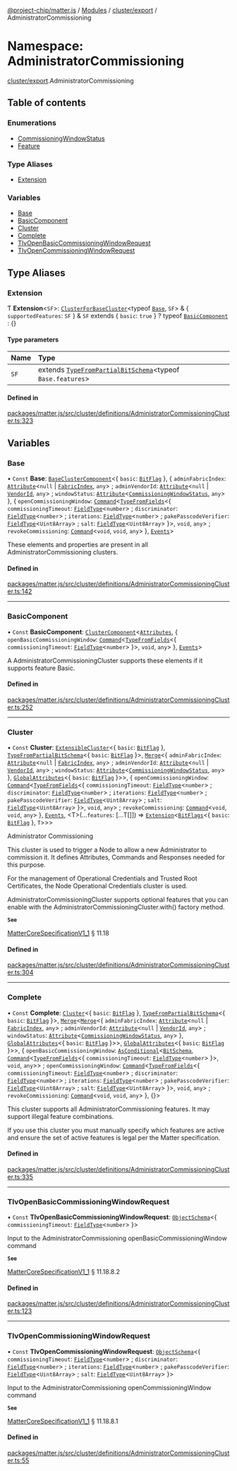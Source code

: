 [@project-chip/matter.js](../README.md) / [Modules](../modules.md) / [cluster/export](cluster_export.md) / AdministratorCommissioning

# Namespace: AdministratorCommissioning

[cluster/export](cluster_export.md).AdministratorCommissioning

## Table of contents

### Enumerations

- [CommissioningWindowStatus](../enums/cluster_export.AdministratorCommissioning.CommissioningWindowStatus.md)
- [Feature](../enums/cluster_export.AdministratorCommissioning.Feature.md)

### Type Aliases

- [Extension](cluster_export.AdministratorCommissioning.md#extension)

### Variables

- [Base](cluster_export.AdministratorCommissioning.md#base)
- [BasicComponent](cluster_export.AdministratorCommissioning.md#basiccomponent)
- [Cluster](cluster_export.AdministratorCommissioning.md#cluster)
- [Complete](cluster_export.AdministratorCommissioning.md#complete)
- [TlvOpenBasicCommissioningWindowRequest](cluster_export.AdministratorCommissioning.md#tlvopenbasiccommissioningwindowrequest)
- [TlvOpenCommissioningWindowRequest](cluster_export.AdministratorCommissioning.md#tlvopencommissioningwindowrequest)

## Type Aliases

### Extension

Ƭ **Extension**<`SF`\>: [`ClusterForBaseCluster`](cluster_export.md#clusterforbasecluster)<typeof [`Base`](cluster_export.AdministratorCommissioning.md#base), `SF`\> & { `supportedFeatures`: `SF`  } & `SF` extends { `basic`: ``true``  } ? typeof [`BasicComponent`](cluster_export.AdministratorCommissioning.md#basiccomponent) : {}

#### Type parameters

| Name | Type |
| :------ | :------ |
| `SF` | extends [`TypeFromPartialBitSchema`](schema_export.md#typefrompartialbitschema)<typeof `Base.features`\> |

#### Defined in

[packages/matter.js/src/cluster/definitions/AdministratorCommissioningCluster.ts:323](https://github.com/project-chip/matter.js/blob/16d5b0d/packages/matter.js/src/cluster/definitions/AdministratorCommissioningCluster.ts#L323)

## Variables

### Base

• `Const` **Base**: [`BaseClusterComponent`](cluster_export.md#baseclustercomponent)<{ `basic`: [`BitFlag`](schema_export.md#bitflag-1)  }, { `adminFabricIndex`: [`Attribute`](cluster_export.md#attribute)<``null`` \| [`FabricIndex`](datatype_export.md#fabricindex), `any`\> ; `adminVendorId`: [`Attribute`](cluster_export.md#attribute)<``null`` \| [`VendorId`](datatype_export.md#vendorid), `any`\> ; `windowStatus`: [`Attribute`](cluster_export.md#attribute)<[`CommissioningWindowStatus`](../enums/cluster_export.AdministratorCommissioning.CommissioningWindowStatus.md), `any`\>  }, { `openCommissioningWindow`: [`Command`](cluster_export.md#command)<[`TypeFromFields`](tlv_export.md#typefromfields)<{ `commissioningTimeout`: [`FieldType`](../interfaces/tlv_export.FieldType.md)<`number`\> ; `discriminator`: [`FieldType`](../interfaces/tlv_export.FieldType.md)<`number`\> ; `iterations`: [`FieldType`](../interfaces/tlv_export.FieldType.md)<`number`\> ; `pakePasscodeVerifier`: [`FieldType`](../interfaces/tlv_export.FieldType.md)<`Uint8Array`\> ; `salt`: [`FieldType`](../interfaces/tlv_export.FieldType.md)<`Uint8Array`\>  }\>, `void`, `any`\> ; `revokeCommissioning`: [`Command`](cluster_export.md#command)<`void`, `void`, `any`\>  }, [`Events`](../interfaces/cluster_export.Events.md)\>

These elements and properties are present in all AdministratorCommissioning clusters.

#### Defined in

[packages/matter.js/src/cluster/definitions/AdministratorCommissioningCluster.ts:142](https://github.com/project-chip/matter.js/blob/16d5b0d/packages/matter.js/src/cluster/definitions/AdministratorCommissioningCluster.ts#L142)

___

### BasicComponent

• `Const` **BasicComponent**: [`ClusterComponent`](cluster_export.md#clustercomponent)<[`Attributes`](../interfaces/cluster_export.Attributes.md), { `openBasicCommissioningWindow`: [`Command`](cluster_export.md#command)<[`TypeFromFields`](tlv_export.md#typefromfields)<{ `commissioningTimeout`: [`FieldType`](../interfaces/tlv_export.FieldType.md)<`number`\>  }\>, `void`, `any`\>  }, [`Events`](../interfaces/cluster_export.Events.md)\>

A AdministratorCommissioningCluster supports these elements if it supports feature Basic.

#### Defined in

[packages/matter.js/src/cluster/definitions/AdministratorCommissioningCluster.ts:252](https://github.com/project-chip/matter.js/blob/16d5b0d/packages/matter.js/src/cluster/definitions/AdministratorCommissioningCluster.ts#L252)

___

### Cluster

• `Const` **Cluster**: [`ExtensibleCluster`](cluster_export.md#extensiblecluster)<{ `basic`: [`BitFlag`](schema_export.md#bitflag-1)  }, [`TypeFromPartialBitSchema`](schema_export.md#typefrompartialbitschema)<{ `basic`: [`BitFlag`](schema_export.md#bitflag-1)  }\>, [`Merge`](util_export.md#merge)<{ `adminFabricIndex`: [`Attribute`](cluster_export.md#attribute)<``null`` \| [`FabricIndex`](datatype_export.md#fabricindex), `any`\> ; `adminVendorId`: [`Attribute`](cluster_export.md#attribute)<``null`` \| [`VendorId`](datatype_export.md#vendorid), `any`\> ; `windowStatus`: [`Attribute`](cluster_export.md#attribute)<[`CommissioningWindowStatus`](../enums/cluster_export.AdministratorCommissioning.CommissioningWindowStatus.md), `any`\>  }, [`GlobalAttributes`](cluster_export.md#globalattributes-1)<{ `basic`: [`BitFlag`](schema_export.md#bitflag-1)  }\>\>, { `openCommissioningWindow`: [`Command`](cluster_export.md#command)<[`TypeFromFields`](tlv_export.md#typefromfields)<{ `commissioningTimeout`: [`FieldType`](../interfaces/tlv_export.FieldType.md)<`number`\> ; `discriminator`: [`FieldType`](../interfaces/tlv_export.FieldType.md)<`number`\> ; `iterations`: [`FieldType`](../interfaces/tlv_export.FieldType.md)<`number`\> ; `pakePasscodeVerifier`: [`FieldType`](../interfaces/tlv_export.FieldType.md)<`Uint8Array`\> ; `salt`: [`FieldType`](../interfaces/tlv_export.FieldType.md)<`Uint8Array`\>  }\>, `void`, `any`\> ; `revokeCommissioning`: [`Command`](cluster_export.md#command)<`void`, `void`, `any`\>  }, [`Events`](../interfaces/cluster_export.Events.md), <T\>(...`features`: [...T[]]) => [`Extension`](cluster_export.AdministratorCommissioning.md#extension)<[`BitFlags`](schema_export.md#bitflags)<{ `basic`: [`BitFlag`](schema_export.md#bitflag-1)  }, `T`\>\>\>

Administrator Commissioning

This cluster is used to trigger a Node to allow a new Administrator to commission it. It defines Attributes,
Commands and Responses needed for this purpose.

For the management of Operational Credentials and Trusted Root Certificates, the Node Operational Credentials
cluster is used.

AdministratorCommissioningCluster supports optional features that you can enable with the
AdministratorCommissioningCluster.with() factory method.

**`See`**

[MatterCoreSpecificationV1_1](../interfaces/spec_export.MatterCoreSpecificationV1_1.md) § 11.18

#### Defined in

[packages/matter.js/src/cluster/definitions/AdministratorCommissioningCluster.ts:304](https://github.com/project-chip/matter.js/blob/16d5b0d/packages/matter.js/src/cluster/definitions/AdministratorCommissioningCluster.ts#L304)

___

### Complete

• `Const` **Complete**: [`Cluster`](cluster_export.md#cluster)<{ `basic`: [`BitFlag`](schema_export.md#bitflag-1)  }, [`TypeFromPartialBitSchema`](schema_export.md#typefrompartialbitschema)<{ `basic`: [`BitFlag`](schema_export.md#bitflag-1)  }\>, [`Merge`](util_export.md#merge)<[`Merge`](util_export.md#merge)<{ `adminFabricIndex`: [`Attribute`](cluster_export.md#attribute)<``null`` \| [`FabricIndex`](datatype_export.md#fabricindex), `any`\> ; `adminVendorId`: [`Attribute`](cluster_export.md#attribute)<``null`` \| [`VendorId`](datatype_export.md#vendorid), `any`\> ; `windowStatus`: [`Attribute`](cluster_export.md#attribute)<[`CommissioningWindowStatus`](../enums/cluster_export.AdministratorCommissioning.CommissioningWindowStatus.md), `any`\>  }, [`GlobalAttributes`](cluster_export.md#globalattributes-1)<{ `basic`: [`BitFlag`](schema_export.md#bitflag-1)  }\>\>, [`GlobalAttributes`](cluster_export.md#globalattributes-1)<{ `basic`: [`BitFlag`](schema_export.md#bitflag-1)  }\>\>, { `openBasicCommissioningWindow`: [`AsConditional`](cluster_export.md#asconditional)<[`BitSchema`](schema_export.md#bitschema), [`Command`](cluster_export.md#command)<[`TypeFromFields`](tlv_export.md#typefromfields)<{ `commissioningTimeout`: [`FieldType`](../interfaces/tlv_export.FieldType.md)<`number`\>  }\>, `void`, `any`\>\> ; `openCommissioningWindow`: [`Command`](cluster_export.md#command)<[`TypeFromFields`](tlv_export.md#typefromfields)<{ `commissioningTimeout`: [`FieldType`](../interfaces/tlv_export.FieldType.md)<`number`\> ; `discriminator`: [`FieldType`](../interfaces/tlv_export.FieldType.md)<`number`\> ; `iterations`: [`FieldType`](../interfaces/tlv_export.FieldType.md)<`number`\> ; `pakePasscodeVerifier`: [`FieldType`](../interfaces/tlv_export.FieldType.md)<`Uint8Array`\> ; `salt`: [`FieldType`](../interfaces/tlv_export.FieldType.md)<`Uint8Array`\>  }\>, `void`, `any`\> ; `revokeCommissioning`: [`Command`](cluster_export.md#command)<`void`, `void`, `any`\>  }, {}\>

This cluster supports all AdministratorCommissioning features. It may support illegal feature combinations.

If you use this cluster you must manually specify which features are active and ensure the set of active
features is legal per the Matter specification.

#### Defined in

[packages/matter.js/src/cluster/definitions/AdministratorCommissioningCluster.ts:335](https://github.com/project-chip/matter.js/blob/16d5b0d/packages/matter.js/src/cluster/definitions/AdministratorCommissioningCluster.ts#L335)

___

### TlvOpenBasicCommissioningWindowRequest

• `Const` **TlvOpenBasicCommissioningWindowRequest**: [`ObjectSchema`](../classes/tlv_export.ObjectSchema.md)<{ `commissioningTimeout`: [`FieldType`](../interfaces/tlv_export.FieldType.md)<`number`\>  }\>

Input to the AdministratorCommissioning openBasicCommissioningWindow command

**`See`**

[MatterCoreSpecificationV1_1](../interfaces/spec_export.MatterCoreSpecificationV1_1.md) § 11.18.8.2

#### Defined in

[packages/matter.js/src/cluster/definitions/AdministratorCommissioningCluster.ts:123](https://github.com/project-chip/matter.js/blob/16d5b0d/packages/matter.js/src/cluster/definitions/AdministratorCommissioningCluster.ts#L123)

___

### TlvOpenCommissioningWindowRequest

• `Const` **TlvOpenCommissioningWindowRequest**: [`ObjectSchema`](../classes/tlv_export.ObjectSchema.md)<{ `commissioningTimeout`: [`FieldType`](../interfaces/tlv_export.FieldType.md)<`number`\> ; `discriminator`: [`FieldType`](../interfaces/tlv_export.FieldType.md)<`number`\> ; `iterations`: [`FieldType`](../interfaces/tlv_export.FieldType.md)<`number`\> ; `pakePasscodeVerifier`: [`FieldType`](../interfaces/tlv_export.FieldType.md)<`Uint8Array`\> ; `salt`: [`FieldType`](../interfaces/tlv_export.FieldType.md)<`Uint8Array`\>  }\>

Input to the AdministratorCommissioning openCommissioningWindow command

**`See`**

[MatterCoreSpecificationV1_1](../interfaces/spec_export.MatterCoreSpecificationV1_1.md) § 11.18.8.1

#### Defined in

[packages/matter.js/src/cluster/definitions/AdministratorCommissioningCluster.ts:55](https://github.com/project-chip/matter.js/blob/16d5b0d/packages/matter.js/src/cluster/definitions/AdministratorCommissioningCluster.ts#L55)
